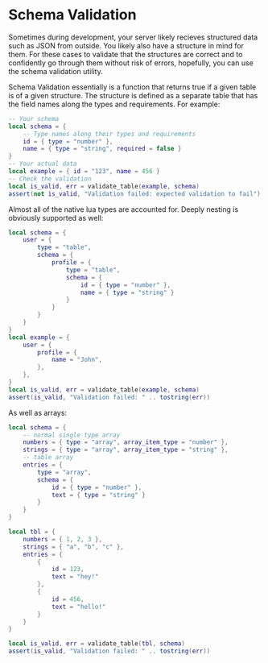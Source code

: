 # Schema Validation

Sometimes during development, your server likely recieves structured data such as JSON from outside. You likely also have a structure in mind for them. For these cases to validate that the structures are correct and to confidently go through them without risk of errors, hopefully, you can use the schema validation utility.

Schema Validation essentially is a function that returns true if a given table is of a given structure. The structure is defined as a separate table that has the field names along the types and requirements. For example:

```lua
-- Your schema
local schema = {
    -- Type names along their types and requirements
    id = { type = "number" },
    name = { type = "string", required = false }
}
-- Your actual data
local example = { id = "123", name = 456 }
-- Check the validation
local is_valid, err = validate_table(example, schema)
assert(not is_valid, "Validation failed: expected validation to fail")
```

Almost all of the native lua types are accounted for. Deeply nesting is obviously supported as well:

```lua
local schema = {
    user = {
        type = "table",
        schema = {
            profile = {
                type = "table",
                schema = {
                    id = { type = "number" },
                    name = { type = "string" }
                }
            }
        }
    }
}
local example = {
    user = {
        profile = {
            name = "John",
        },
    },
}
local is_valid, err = validate_table(example, schema)
assert(is_valid, "Validation failed: " .. tostring(err))
```

As well as arrays:

```lua
local schema = {
    -- normal single type array
    numbers = { type = "array", array_item_type = "number" },
    strings = { type = "array", array_item_type = "string" },
    -- table array
    entries = {
        type = "array",
        schema = {
            id = { type = "number" },
            text = { type = "string" }
        }
    }
}

local tbl = {
    numbers = { 1, 2, 3 },
    strings = { "a", "b", "c" },
    entries = {
        {
            id = 123,
            text = "hey!"
        },
        {
            id = 456,
            text = "hello!"
        }
    }
}

local is_valid, err = validate_table(tbl, schema)
assert(is_valid, "Validation failed: " .. tostring(err))
```

